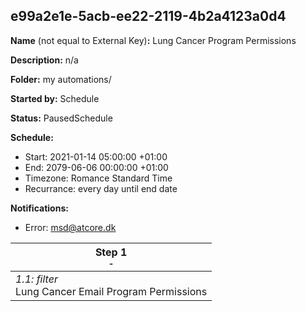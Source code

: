 ## e99a2e1e-5acb-ee22-2119-4b2a4123a0d4

**Name** (not equal to External Key)**:** Lung Cancer Program Permissions

**Description:** n/a

**Folder:** my automations/

**Started by:** Schedule

**Status:** PausedSchedule

**Schedule:**

* Start: 2021-01-14 05:00:00 +01:00
* End: 2079-06-06 00:00:00 +01:00
* Timezone: Romance Standard Time
* Recurrance: every day until end date

**Notifications:**

* Error: msd@atcore.dk

| Step 1<br>_<small>-</small>_ |
| --- |
| _1.1: filter_<br>Lung Cancer Email Program Permissions |
